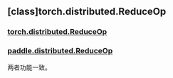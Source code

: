 ## [class]torch.distributed.ReduceOp

### [torch.distributed.ReduceOp](https://pytorch.org/docs/stable/distributed.html?highlight=torch+distributed+reduceop#torch.distributed.ReduceOp)

### [paddle.distributed.ReduceOp](https://www.paddlepaddle.org.cn/documentation/docs/zh/api/paddle/distributed/ReduceOp_cn.html)

两者功能一致。
